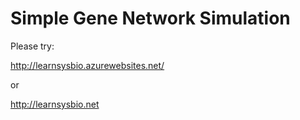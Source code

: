 
# Simple Gene Network Simulation

Please try:

http://learnsysbio.azurewebsites.net/

or 

http://learnsysbio.net
